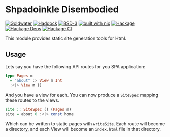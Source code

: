 # Shpadoinkle Disembodied

[![Goldwater](https://gitlab.com/platonic/shpadoinkle/badges/master/pipeline.svg)](https://gitlab.com/platonic/shpadoinkle)
[![Haddock](https://img.shields.io/badge/haddock-master-informational)](https://shpadoinkle.org/disembodied)
[![BSD-3](https://img.shields.io/badge/License-BSD%203--Clause-blue.svg)](https://opensource.org/licenses/BSD-3-Clause)
[![built with nix](https://img.shields.io/badge/built%20with-nix-41439a)](https://builtwithnix.org)
[![Hackage](https://img.shields.io/hackage/v/Shpadoinkle-disembodied.svg)](https://hackage.haskell.org/package/Shpadoinkle-disembodied)
[![Hackage Deps](https://img.shields.io/hackage-deps/v/Shpadoinkle-disembodied.svg)](http://packdeps.haskellers.com/reverse/Shpadoinkle-disembodied)
[![Hackage CI](https://matrix.hackage.haskell.org/api/v2/packages/Shpadoinkle-disembodied/badge)](https://matrix.hackage.haskell.org/#/package/Shpadoinkle-disembodied)

This module provides static site generation tools for Html.

## Usage

Lets say you have the following API routes for you SPA application:

```haskell
type Pages m
  = "about" :> View m Int
  :<|> View m ()
```

And you have a view for each. You can now produce a `SiteSpec` mapping these routes to the views.

```haskell
site :: SiteSpec () (Pages m)
site = about 0 :<|> const home
```

Which can be written to static pages with `writeSite`. Each route will become a directory,
and each View will become an `index.html` file in that directory.
